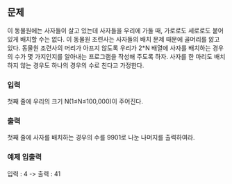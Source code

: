 ## 문제
이 동물원에는 사자들이 살고 있는데 사자들을 우리에 가둘 때, 가로로도 세로로도 붙어 있게 배치할 수는 없다. 이 동물원 조련사는 사자들의 배치 문제 때문에 골머리를 앓고 있다.
동물원 조련사의 머리가 아프지 않도록 우리가 2*N 배열에 사자를 배치하는 경우의 수가 몇 가지인지를 알아내는 프로그램을 작성해 주도록 하자. 사자를 한 마리도 배치하지 않는 경우도 하나의 경우의 수로 친다고 가정한다.
### 입력
첫째 줄에 우리의 크기 N(1≤N≤100,000)이 주어진다.
### 출력
첫째 줄에 사자를 배치하는 경우의 수를 9901로 나눈 나머지를 출력하여라.
### 예제 입출력
입력 : 4 -> 출력 : 41
